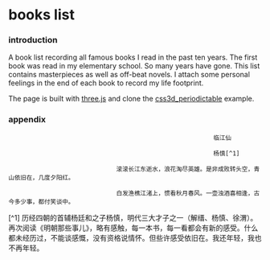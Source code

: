 # books list
### introduction
A book list recording all famous books I read in the past ten years. The first book was read in my elementary school. So many years have gone. This list contains masterpieces as well as off-beat novels. I attach some personal feelings in the end of each book to record my life footprint.

The page is built with [three.js](https://threejs.org) and clone the [css3d_periodictable](https://threejs.org/examples/#css3d_periodictable) example.

### appendix
```
                                                         临江仙

                                                         杨慎[^1]

                              滚滚长江东逝水，浪花淘尽英雄。是非成败转头空，青山依旧在，几度夕阳红。

                              白发渔樵江渚上，惯看秋月春风。一壶浊酒喜相逢，古今多少事，都付笑谈中。
```

[^1] 历经四朝的首辅杨廷和之子杨慎，明代三大才子之一（解缙、杨慎、徐渭）。再次阅读《明朝那些事儿》，略有感触，每一本书，每一看都会有新的感受。什么都未经历过，不能谈感慨，没有资格说情怀。但些许感受依旧在。我还年轻，我也不再年轻。

